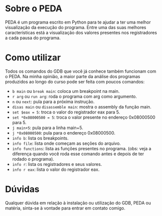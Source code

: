 # Sobre o PEDA
PEDA é um programa escrito em Python para te ajudar a ter uma melhor visualização da execução do programa. Entre uma das suas melhores características está a visualização dos valores presentes nos registradores a cada pausa do programa.

# Como utilizar
Todos os comandos do GDB que você já conhece também funcionam com o PEDA.
Na minha opinião, a maior parte da análise dos programas produzidos ao longo do curso pode ser feita com poucos comandos:
- ```b main``` ou ```break main```: coloca um breakpoint na main.
- ```r arg``` ou ```run arg```: roda o programa com arg como argumento.
- ```n``` ou ```next```: pula para a próxima instrução.
- ```disas main``` ou ```disassemble main```: mostra o assembly da função main.
- ```set $eax = 5```: troca o valor do registrador eax para 5.
- ```set *0x08000500 = 5```: troca o valor presente no endereço 0x08000500 para 5.
- ```j main+5```: pula para a linha main+5.
- ```j *0x08000500```: pula para o endereço 0x08000500.
- ```info b```: lista os breakpoints.
- ```info file```: lista onde começam as seções do arquivo.
- ```info functions```: lista as funções presentes no programa. (obs: veja a diferença quando você roda esse comando antes e depois de ter rodado o programa).
- ```info r```: lista os registradores e seus valores.
- ```info r eax```: lista o valor do registrador eax.

# Dúvidas
Qualquer dúvida em relação à instalação ou utilização do GDB, PEDA ou matéria, sinta-se à vontade para entrar em contato comigo.